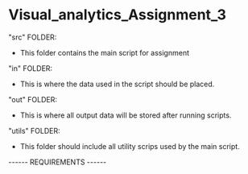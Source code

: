 # Visual_analytics_Assignment_3
"src" FOLDER:
- This folder contains the main script for assignment

"in" FOLDER:
- This is where the data used in the script should be placed.

"out" FOLDER:
- This is where all output data will be stored after running scripts.

"utils" FOLDER:
- This folder should include all utility scrips used by the main script.

------ REQUIREMENTS ------
